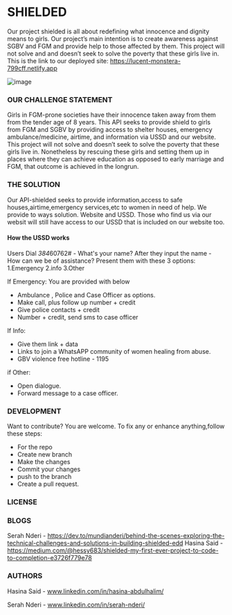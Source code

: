 
# SHIELDED
Our project shielded is all about redefining what innocence and dignity means to girls. Our project’s main intention is to create awareness against SGBV and FGM and provide help to those affected by them. This project will not solve and and doesn’t seek to solve the poverty that these girls live in.
This is the link to our deployed site: https://lucent-monstera-799cff.netlify.app

 ![image](https://github.com/MundiaNderi/Shielded/assets/113606328/7ed60220-39a0-4fdd-bf13-f0d4b6485e86)


### OUR CHALLENGE STATEMENT
Girls in FGM-prone societies have their innocence taken away from them from the tender age of 8 years. This API seeks to provide shield to girls from FGM and SGBV by providing access to shelter houses, emergency ambulance/medicine, airtime, and information via USSD and our website.
This project will not solve and doesn’t seek to solve the poverty that these girls live in. Nonetheless by rescuing these girls and setting them up in places where they can achieve education as opposed to early marriage and FGM, that outcome is achieved in the longrun.

### THE SOLUTION
Our API-shielded seeks to provide information,access to safe houses,airtime,emergency services,etc to women in need of help.
We provide to ways solution. Website and USSD. Those who find us via our websit will still have access to our USSD that is included on our website too.

#### How the USSD works
Users Dial  *384*60762# -  What's your name?
After they input the name -
How can we be of assistance? Present them with these 3 options:
1.Emergency 
2.info
3.Other

If Emergency: You are provided with below 
- Ambulance , Police and Case Officer as options.
- Make call, plus follow up number + credit
- Give police contacts + credit
- Number + credit, send sms to case officer

If Info:
- Give them link + data
- Links to join a WhatsAPP community of women healing from abuse.
- GBV violence free hotline - 1195

if Other:
- Open dialogue.
- Forward message to a case officer.


### DEVELOPMENT
Want to contribute? You are welcome.
To fix any or enhance anything,follow these steps:

- For the repo
- Create  new branch
- Make the changes
- Commit your changes
- push to the branch
- Create a pull request.

### LICENSE 


### BLOGS
Serah Nderi - https://dev.to/mundianderi/behind-the-scenes-exploring-the-technical-challenges-and-solutions-in-building-shielded-edd
Hasina Said - https://medium.com/@hessy683/shielded-my-first-ever-project-to-code-to-completion-e3726f779e78

### AUTHORS
Hasina Said - www.linkedin.com/in/hasina-abdulhalim/

Serah Nderi - www.linkedin.com/in/serah-nderi/









